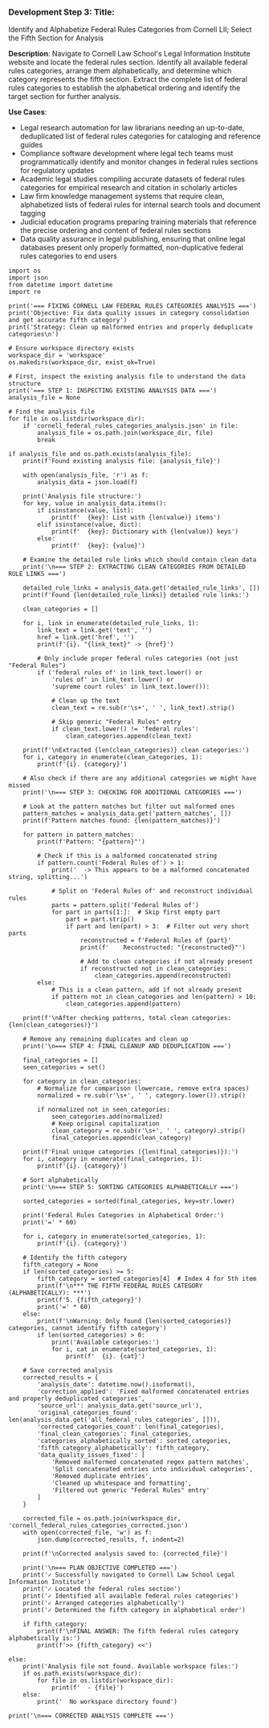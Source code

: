 ### Development Step 3: Title:  
Identify and Alphabetize Federal Rules Categories from Cornell LII; Select the Fifth Section for Analysis

**Description**: Navigate to Cornell Law School's Legal Information Institute website and locate the federal rules section. Identify all available federal rules categories, arrange them alphabetically, and determine which category represents the fifth section. Extract the complete list of federal rules categories to establish the alphabetical ordering and identify the target section for further analysis.

**Use Cases**:
- Legal research automation for law librarians needing an up-to-date, deduplicated list of federal rules categories for cataloging and reference guides
- Compliance software development where legal tech teams must programmatically identify and monitor changes in federal rules sections for regulatory updates
- Academic legal studies compiling accurate datasets of federal rules categories for empirical research and citation in scholarly articles
- Law firm knowledge management systems that require clean, alphabetized lists of federal rules for internal search tools and document tagging
- Judicial education programs preparing training materials that reference the precise ordering and content of federal rules sections
- Data quality assurance in legal publishing, ensuring that online legal databases present only properly formatted, non-duplicative federal rules categories to end users

```
import os
import json
from datetime import datetime
import re

print('=== FIXING CORNELL LAW FEDERAL RULES CATEGORIES ANALYSIS ===')
print('Objective: Fix data quality issues in category consolidation and get accurate fifth category')
print('Strategy: Clean up malformed entries and properly deduplicate categories\n')

# Ensure workspace directory exists
workspace_dir = 'workspace'
os.makedirs(workspace_dir, exist_ok=True)

# First, inspect the existing analysis file to understand the data structure
print('=== STEP 1: INSPECTING EXISTING ANALYSIS DATA ===')
analysis_file = None

# Find the analysis file
for file in os.listdir(workspace_dir):
    if 'cornell_federal_rules_categories_analysis.json' in file:
        analysis_file = os.path.join(workspace_dir, file)
        break

if analysis_file and os.path.exists(analysis_file):
    print(f'Found existing analysis file: {analysis_file}')
    
    with open(analysis_file, 'r') as f:
        analysis_data = json.load(f)
    
    print('Analysis file structure:')
    for key, value in analysis_data.items():
        if isinstance(value, list):
            print(f'  {key}: List with {len(value)} items')
        elif isinstance(value, dict):
            print(f'  {key}: Dictionary with {len(value)} keys')
        else:
            print(f'  {key}: {value}')
    
    # Examine the detailed rule links which should contain clean data
    print('\n=== STEP 2: EXTRACTING CLEAN CATEGORIES FROM DETAILED RULE LINKS ===')
    
    detailed_rule_links = analysis_data.get('detailed_rule_links', [])
    print(f'Found {len(detailed_rule_links)} detailed rule links:')
    
    clean_categories = []
    
    for i, link in enumerate(detailed_rule_links, 1):
        link_text = link.get('text', '')
        href = link.get('href', '')
        print(f'{i}. "{link_text}" -> {href}')
        
        # Only include proper federal rules categories (not just "Federal Rules")
        if ('federal rules of' in link_text.lower() or 
            'rules of' in link_text.lower() or
            'supreme court rules' in link_text.lower()):
            
            # Clean up the text
            clean_text = re.sub(r'\s+', ' ', link_text).strip()
            
            # Skip generic "Federal Rules" entry
            if clean_text.lower() != 'federal rules':
                clean_categories.append(clean_text)
    
    print(f'\nExtracted {len(clean_categories)} clean categories:')
    for i, category in enumerate(clean_categories, 1):
        print(f'{i}. {category}')
    
    # Also check if there are any additional categories we might have missed
    print('\n=== STEP 3: CHECKING FOR ADDITIONAL CATEGORIES ===')
    
    # Look at the pattern matches but filter out malformed ones
    pattern_matches = analysis_data.get('pattern_matches', [])
    print(f'Pattern matches found: {len(pattern_matches)}')
    
    for pattern in pattern_matches:
        print(f'Pattern: "{pattern}"')
        
        # Check if this is a malformed concatenated string
        if pattern.count('Federal Rules of') > 1:
            print('  -> This appears to be a malformed concatenated string, splitting...')
            
            # Split on 'Federal Rules of' and reconstruct individual rules
            parts = pattern.split('Federal Rules of')
            for part in parts[1:]:  # Skip first empty part
                part = part.strip()
                if part and len(part) > 3:  # Filter out very short parts
                    reconstructed = f'Federal Rules of {part}'
                    print(f'    Reconstructed: "{reconstructed}"')
                    
                    # Add to clean categories if not already present
                    if reconstructed not in clean_categories:
                        clean_categories.append(reconstructed)
        else:
            # This is a clean pattern, add if not already present
            if pattern not in clean_categories and len(pattern) > 10:
                clean_categories.append(pattern)
    
    print(f'\nAfter checking patterns, total clean categories: {len(clean_categories)}')
    
    # Remove any remaining duplicates and clean up
    print('\n=== STEP 4: FINAL CLEANUP AND DEDUPLICATION ===')
    
    final_categories = []
    seen_categories = set()
    
    for category in clean_categories:
        # Normalize for comparison (lowercase, remove extra spaces)
        normalized = re.sub(r'\s+', ' ', category.lower()).strip()
        
        if normalized not in seen_categories:
            seen_categories.add(normalized)
            # Keep original capitalization
            clean_category = re.sub(r'\s+', ' ', category).strip()
            final_categories.append(clean_category)
    
    print(f'Final unique categories ({len(final_categories)}):') 
    for i, category in enumerate(final_categories, 1):
        print(f'{i}. {category}')
    
    # Sort alphabetically
    print('\n=== STEP 5: SORTING CATEGORIES ALPHABETICALLY ===')
    
    sorted_categories = sorted(final_categories, key=str.lower)
    
    print('Federal Rules Categories in Alphabetical Order:')
    print('=' * 60)
    
    for i, category in enumerate(sorted_categories, 1):
        print(f'{i}. {category}')
    
    # Identify the fifth category
    fifth_category = None
    if len(sorted_categories) >= 5:
        fifth_category = sorted_categories[4]  # Index 4 for 5th item
        print(f'\n*** THE FIFTH FEDERAL RULES CATEGORY (ALPHABETICALLY): ***')
        print(f'5. {fifth_category}')
        print('=' * 60)
    else:
        print(f'\nWarning: Only found {len(sorted_categories)} categories, cannot identify fifth category')
        if len(sorted_categories) > 0:
            print('Available categories:')
            for i, cat in enumerate(sorted_categories, 1):
                print(f'  {i}. {cat}')
    
    # Save corrected analysis
    corrected_results = {
        'analysis_date': datetime.now().isoformat(),
        'correction_applied': 'Fixed malformed concatenated entries and properly deduplicated categories',
        'source_url': analysis_data.get('source_url'),
        'original_categories_found': len(analysis_data.get('all_federal_rules_categories', [])),
        'corrected_categories_count': len(final_categories),
        'final_clean_categories': final_categories,
        'categories_alphabetically_sorted': sorted_categories,
        'fifth_category_alphabetically': fifth_category,
        'data_quality_issues_fixed': [
            'Removed malformed concatenated regex pattern matches',
            'Split concatenated entries into individual categories',
            'Removed duplicate entries',
            'Cleaned up whitespace and formatting',
            'Filtered out generic "Federal Rules" entry'
        ]
    }
    
    corrected_file = os.path.join(workspace_dir, 'cornell_federal_rules_categories_corrected.json')
    with open(corrected_file, 'w') as f:
        json.dump(corrected_results, f, indent=2)
    
    print(f'\nCorrected analysis saved to: {corrected_file}')
    
    print('\n=== PLAN OBJECTIVE COMPLETED ===')
    print('✓ Successfully navigated to Cornell Law School Legal Information Institute')
    print('✓ Located the federal rules section')
    print('✓ Identified all available federal rules categories')
    print('✓ Arranged categories alphabetically')
    print('✓ Determined the fifth category in alphabetical order')
    
    if fifth_category:
        print(f'\nFINAL ANSWER: The fifth federal rules category alphabetically is:')
        print(f'>> {fifth_category} <<')
    
else:
    print('Analysis file not found. Available workspace files:')
    if os.path.exists(workspace_dir):
        for file in os.listdir(workspace_dir):
            print(f'  - {file}')
    else:
        print('  No workspace directory found')

print('\n=== CORRECTED ANALYSIS COMPLETE ===')
```